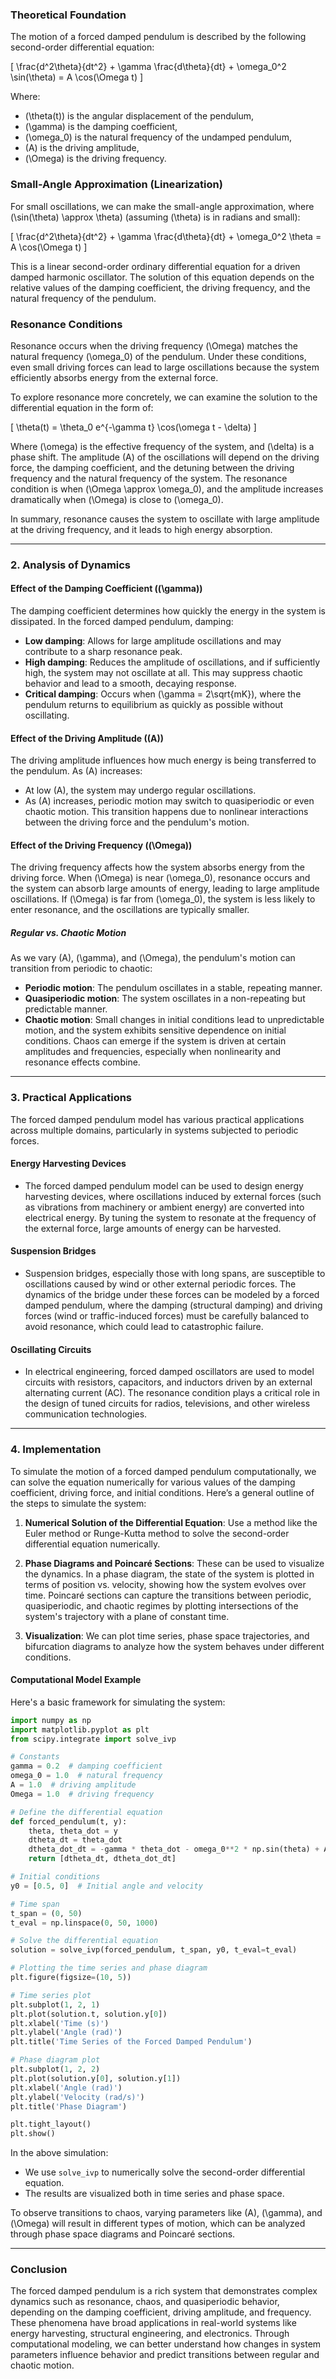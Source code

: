 ### **Theoretical Foundation**

The motion of a forced damped pendulum is described by the following second-order differential equation:

\[
\frac{d^2\theta}{dt^2} + \gamma \frac{d\theta}{dt} + \omega_0^2 \sin(\theta) = A \cos(\Omega t)
\]

Where:
- \(\theta(t)\) is the angular displacement of the pendulum,
- \(\gamma\) is the damping coefficient,
- \(\omega_0\) is the natural frequency of the undamped pendulum,
- \(A\) is the driving amplitude,
- \(\Omega\) is the driving frequency.

### **Small-Angle Approximation (Linearization)**

For small oscillations, we can make the small-angle approximation, where \(\sin(\theta) \approx \theta\) (assuming \(\theta\) is in radians and small):

\[
\frac{d^2\theta}{dt^2} + \gamma \frac{d\theta}{dt} + \omega_0^2 \theta = A \cos(\Omega t)
\]

This is a linear second-order ordinary differential equation for a driven damped harmonic oscillator. The solution of this equation depends on the relative values of the damping coefficient, the driving frequency, and the natural frequency of the pendulum.

### **Resonance Conditions**

Resonance occurs when the driving frequency \(\Omega\) matches the natural frequency \(\omega_0\) of the pendulum. Under these conditions, even small driving forces can lead to large oscillations because the system efficiently absorbs energy from the external force.

To explore resonance more concretely, we can examine the solution to the differential equation in the form of:

\[
\theta(t) = \theta_0 e^{-\gamma t} \cos(\omega t - \delta)
\]

Where \(\omega\) is the effective frequency of the system, and \(\delta\) is a phase shift. The amplitude \(A\) of the oscillations will depend on the driving force, the damping coefficient, and the detuning between the driving frequency and the natural frequency of the system. The resonance condition is when \(\Omega \approx \omega_0\), and the amplitude increases dramatically when \(\Omega\) is close to \(\omega_0\).

In summary, resonance causes the system to oscillate with large amplitude at the driving frequency, and it leads to high energy absorption.

---

### 2. **Analysis of Dynamics**

#### **Effect of the Damping Coefficient (\(\gamma\))**

The damping coefficient determines how quickly the energy in the system is dissipated. In the forced damped pendulum, damping:
- **Low damping**: Allows for large amplitude oscillations and may contribute to a sharp resonance peak.
- **High damping**: Reduces the amplitude of oscillations, and if sufficiently high, the system may not oscillate at all. This may suppress chaotic behavior and lead to a smooth, decaying response.
- **Critical damping**: Occurs when \(\gamma = 2\sqrt{mK}\), where the pendulum returns to equilibrium as quickly as possible without oscillating. 

#### **Effect of the Driving Amplitude (\(A\))**

The driving amplitude influences how much energy is being transferred to the pendulum. As \(A\) increases:
- At low \(A\), the system may undergo regular oscillations.
- As \(A\) increases, periodic motion may switch to quasiperiodic or even chaotic motion. This transition happens due to nonlinear interactions between the driving force and the pendulum's motion.

#### **Effect of the Driving Frequency (\(\Omega\))**

The driving frequency affects how the system absorbs energy from the driving force. When \(\Omega\) is near \(\omega_0\), resonance occurs and the system can absorb large amounts of energy, leading to large amplitude oscillations. If \(\Omega\) is far from \(\omega_0\), the system is less likely to enter resonance, and the oscillations are typically smaller.

##### **Regular vs. Chaotic Motion**

As we vary \(A\), \(\gamma\), and \(\Omega\), the pendulum's motion can transition from periodic to chaotic:
- **Periodic motion**: The pendulum oscillates in a stable, repeating manner.
- **Quasiperiodic motion**: The system oscillates in a non-repeating but predictable manner.
- **Chaotic motion**: Small changes in initial conditions lead to unpredictable motion, and the system exhibits sensitive dependence on initial conditions. Chaos can emerge if the system is driven at certain amplitudes and frequencies, especially when nonlinearity and resonance effects combine.

---

### 3. **Practical Applications**

The forced damped pendulum model has various practical applications across multiple domains, particularly in systems subjected to periodic forces.

#### **Energy Harvesting Devices**
- The forced damped pendulum model can be used to design energy harvesting devices, where oscillations induced by external forces (such as vibrations from machinery or ambient energy) are converted into electrical energy. By tuning the system to resonate at the frequency of the external force, large amounts of energy can be harvested.

#### **Suspension Bridges**
- Suspension bridges, especially those with long spans, are susceptible to oscillations caused by wind or other external periodic forces. The dynamics of the bridge under these forces can be modeled by a forced damped pendulum, where the damping (structural damping) and driving forces (wind or traffic-induced forces) must be carefully balanced to avoid resonance, which could lead to catastrophic failure.

#### **Oscillating Circuits**
- In electrical engineering, forced damped oscillators are used to model circuits with resistors, capacitors, and inductors driven by an external alternating current (AC). The resonance condition plays a critical role in the design of tuned circuits for radios, televisions, and other wireless communication technologies.

---

### 4. **Implementation**

To simulate the motion of a forced damped pendulum computationally, we can solve the equation numerically for various values of the damping coefficient, driving force, and initial conditions. Here’s a general outline of the steps to simulate the system:

1. **Numerical Solution of the Differential Equation**: Use a method like the Euler method or Runge-Kutta method to solve the second-order differential equation numerically.
  
2. **Phase Diagrams and Poincaré Sections**: These can be used to visualize the dynamics. In a phase diagram, the state of the system is plotted in terms of position vs. velocity, showing how the system evolves over time. Poincaré sections can capture the transitions between periodic, quasiperiodic, and chaotic regimes by plotting intersections of the system's trajectory with a plane of constant time.

3. **Visualization**: We can plot time series, phase space trajectories, and bifurcation diagrams to analyze how the system behaves under different conditions.

#### **Computational Model Example**

Here's a basic framework for simulating the system:

```python
import numpy as np
import matplotlib.pyplot as plt
from scipy.integrate import solve_ivp

# Constants
gamma = 0.2  # damping coefficient
omega_0 = 1.0  # natural frequency
A = 1.0  # driving amplitude
Omega = 1.0  # driving frequency

# Define the differential equation
def forced_pendulum(t, y):
    theta, theta_dot = y
    dtheta_dt = theta_dot
    dtheta_dot_dt = -gamma * theta_dot - omega_0**2 * np.sin(theta) + A * np.cos(Omega * t)
    return [dtheta_dt, dtheta_dot_dt]

# Initial conditions
y0 = [0.5, 0]  # Initial angle and velocity

# Time span
t_span = (0, 50)
t_eval = np.linspace(0, 50, 1000)

# Solve the differential equation
solution = solve_ivp(forced_pendulum, t_span, y0, t_eval=t_eval)

# Plotting the time series and phase diagram
plt.figure(figsize=(10, 5))

# Time series plot
plt.subplot(1, 2, 1)
plt.plot(solution.t, solution.y[0])
plt.xlabel('Time (s)')
plt.ylabel('Angle (rad)')
plt.title('Time Series of the Forced Damped Pendulum')

# Phase diagram plot
plt.subplot(1, 2, 2)
plt.plot(solution.y[0], solution.y[1])
plt.xlabel('Angle (rad)')
plt.ylabel('Velocity (rad/s)')
plt.title('Phase Diagram')

plt.tight_layout()
plt.show()
```

In the above simulation:
- We use `solve_ivp` to numerically solve the second-order differential equation.
- The results are visualized both in time series and phase space.
  
To observe transitions to chaos, varying parameters like \(A\), \(\gamma\), and \(\Omega\) will result in different types of motion, which can be analyzed through phase space diagrams and Poincaré sections.

---

### Conclusion

The forced damped pendulum is a rich system that demonstrates complex dynamics such as resonance, chaos, and quasiperiodic behavior, depending on the damping coefficient, driving amplitude, and frequency. These phenomena have broad applications in real-world systems like energy harvesting, structural engineering, and electronics. Through computational modeling, we can better understand how changes in system parameters influence behavior and predict transitions between regular and chaotic motion.



